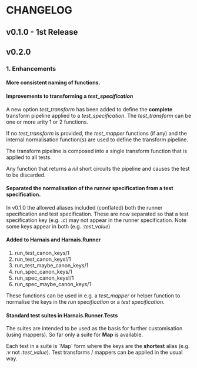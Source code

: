 # CHANGELOG

## v0.1.0 - 1st Release

## v0.2.0

### 1. Enhancements

#### More consistent naming of functions.

#### Improvements to transforming a *test\_specification*

A new option *test\_transform* has been added to define the
**complete** transform pipeline applied to a *test\_specification*.
The *test\_transform* can be one or more arity 1 or 2 functions.

If no *test\_transform* is provided, the
*test\_mapper* functions (if any) and the internal normalisation function(s) are
used to define the transform pipeline.

The transform pipeline is composed into a single transform function that is applied to all
tests.

Any function that returns a *nil* short circuits the 
pipeline and causes the test to be discarded.  

#### Separated the normalisation of the runner specification from a test specification.

In v0.1.0 the allowed aliases included (conflated) both the runner specification and test specification.
These are now separated so that a test specification key (e.g. *:c*) may not
appear in the runner specification.  Note some keys appear in both
(e.g. *:test\_value*)

#### Added to Harnais and Harnais.Runner

1.  run\_test\_canon\_keys/1
2.  run\_test\_canon\_keys!/1
3.  run\_test\_maybe\_canon\_keys/1
4.  run\_spec\_canon\_keys/1
5.  run\_spec\_canon\_keys!/1
6.  run\_spec\_maybe\_canon\_keys/1

These functions can be used in e.g. a *test\_mapper* or helper
function to normalise the keys in the *run specification*  or a
*test specification*.

#### Standard test suites in Harnais.Runner.Tests

The suites are intended to be used as the basis for further
customisation (using mappers). So far only a suite for
**Map** is available.

Each test in a suite is \`Map\` form where the keys are the
**shortest** alias (e.g. *:v* not *:test\_value*).  Test transforms
/ mappers can be applied in the usual way.
